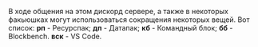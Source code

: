 В ходе общения на этом дискорд сервере, а также в некоторых факьюшках могут использоваться сокращения некоторых вещей. Вот список:
**рп** - Ресурспак;
**дп** - Датапак;
**кб** - Командный блок;
**бб** - Blockbench.
**вск** - VS Code.